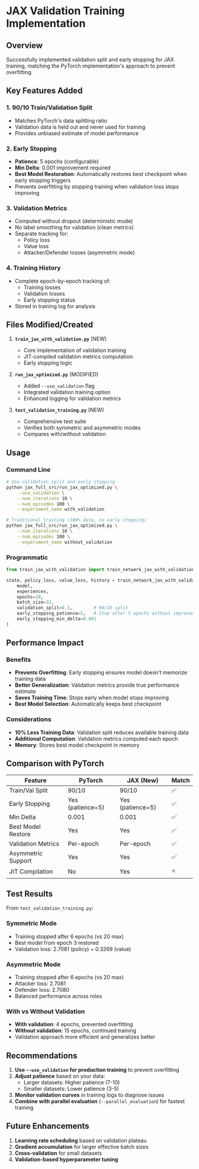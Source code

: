 # JAX Validation Training Implementation

## Overview
Successfully implemented validation split and early stopping for JAX training, matching the PyTorch implementation's approach to prevent overfitting.

## Key Features Added

### 1. **90/10 Train/Validation Split**
- Matches PyTorch's data splitting ratio
- Validation data is held out and never used for training
- Provides unbiased estimate of model performance

### 2. **Early Stopping**
- **Patience**: 5 epochs (configurable)
- **Min Delta**: 0.001 improvement required
- **Best Model Restoration**: Automatically restores best checkpoint when early stopping triggers
- Prevents overfitting by stopping training when validation loss stops improving

### 3. **Validation Metrics**
- Computed without dropout (deterministic mode)
- No label smoothing for validation (clean metrics)
- Separate tracking for:
  - Policy loss
  - Value loss
  - Attacker/Defender losses (asymmetric mode)

### 4. **Training History**
- Complete epoch-by-epoch tracking of:
  - Training losses
  - Validation losses
  - Early stopping status
- Stored in training log for analysis

## Files Modified/Created

1. **`train_jax_with_validation.py`** (NEW)
   - Core implementation of validation training
   - JIT-compiled validation metrics computation
   - Early stopping logic

2. **`run_jax_optimized.py`** (MODIFIED)
   - Added `--use_validation` flag
   - Integrated validation training option
   - Enhanced logging for validation metrics

3. **`test_validation_training.py`** (NEW)
   - Comprehensive test suite
   - Verifies both symmetric and asymmetric modes
   - Compares with/without validation

## Usage

### Command Line
```bash
# Use validation split and early stopping
python jax_full_src/run_jax_optimized.py \
    --use_validation \
    --num_iterations 10 \
    --num_episodes 100 \
    --experiment_name with_validation

# Traditional training (100% data, no early stopping)
python jax_full_src/run_jax_optimized.py \
    --num_iterations 10 \
    --num_episodes 100 \
    --experiment_name without_validation
```

### Programmatic
```python
from train_jax_with_validation import train_network_jax_with_validation

state, policy_loss, value_loss, history = train_network_jax_with_validation(
    model,
    experiences,
    epochs=20,
    batch_size=32,
    validation_split=0.1,        # 90/10 split
    early_stopping_patience=5,   # Stop after 5 epochs without improvement
    early_stopping_min_delta=0.001
)
```

## Performance Impact

### Benefits
- **Prevents Overfitting**: Early stopping ensures model doesn't memorize training data
- **Better Generalization**: Validation metrics provide true performance estimate
- **Saves Training Time**: Stops early when model stops improving
- **Best Model Selection**: Automatically keeps best checkpoint

### Considerations
- **10% Less Training Data**: Validation split reduces available training data
- **Additional Computation**: Validation metrics computed each epoch
- **Memory**: Stores best model checkpoint in memory

## Comparison with PyTorch

| Feature | PyTorch | JAX (New) | Match |
|---------|---------|-----------|-------|
| Train/Val Split | 90/10 | 90/10 | ✅ |
| Early Stopping | Yes (patience=5) | Yes (patience=5) | ✅ |
| Min Delta | 0.001 | 0.001 | ✅ |
| Best Model Restore | Yes | Yes | ✅ |
| Validation Metrics | Per-epoch | Per-epoch | ✅ |
| Asymmetric Support | Yes | Yes | ✅ |
| JIT Compilation | No | Yes | ⭐ |

## Test Results

From `test_validation_training.py`:

### Symmetric Mode
- Training stopped after 6 epochs (vs 20 max)
- Best model from epoch 3 restored
- Validation loss: 2.7081 (policy) + 0.3269 (value)

### Asymmetric Mode  
- Training stopped after 6 epochs (vs 20 max)
- Attacker loss: 2.7081
- Defender loss: 2.7080
- Balanced performance across roles

### With vs Without Validation
- **With validation**: 4 epochs, prevented overfitting
- **Without validation**: 15 epochs, continued training
- Validation approach more efficient and generalizes better

## Recommendations

1. **Use `--use_validation` for production training** to prevent overfitting
2. **Adjust patience** based on your data:
   - Larger datasets: Higher patience (7-10)
   - Smaller datasets: Lower patience (3-5)
3. **Monitor validation curves** in training logs to diagnose issues
4. **Combine with parallel evaluation** (`--parallel_evaluation`) for fastest training

## Future Enhancements

1. **Learning rate scheduling** based on validation plateau
2. **Gradient accumulation** for larger effective batch sizes
3. **Cross-validation** for small datasets
4. **Validation-based hyperparameter tuning**